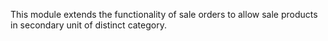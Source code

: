 This module extends the functionality of sale orders to allow sale
products in secondary unit of distinct category.
